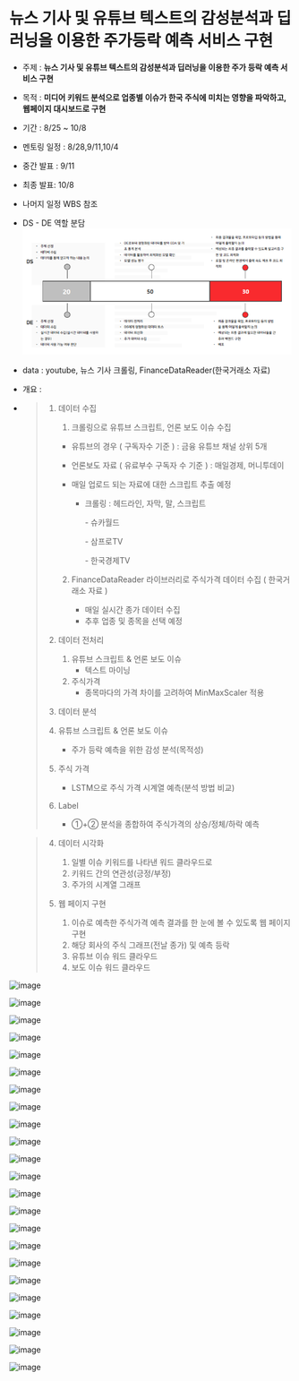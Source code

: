 # 뉴스 기사 및 유튜브 텍스트의 감성분석과 딥러닝을 이용한 주가등락 예측 서비스 구현
            


- 주제 : **뉴스 기사 및 유튜브 텍스트의 감성분석과 딥러닝을 이용한 주가 등락 예측 서비스 구현**
- 목적 : **미디어 키워드 분석으로 업종별 이슈가 한국 주식에 미치는 영향을 파악하고, 웹페이지 대시보드로 구현**

- 기간 : 8/25 ~ 10/8
- 멘토링 일정 : 8/28,9/11,10/4
- 중간 발표 : 9/11
- 최종 발표: 10/8
- 나머지 일정 WBS 참조

- DS - DE 역할 분담![image-20210827230959954](/image-20210827230959954.png)

- data : youtube, 뉴스 기사 크롤링, FinanceDataReader(한국거래소 자료)

- 개요 :

- > 1. 데이터 수집
  >
  >    1.  크롤링으로 유튜브 스크립트, 언론 보도 이슈 수집
  >
  >       - 유튜브의 경우 ( 구독자수 기준 ) : 금융 유튜브 채널 상위 5개
  >
  >       - 언론보도 자료 ( 유료부수 구독자 수 기준 ) : 매일경제, 머니투데이     
  >
  >       - 매일 업로드 되는 자료에 대한 스크립트 추출 예정
  >
  >         - 크롤링 : 헤드라인, 자막, 말, 스크립트
  >
  >           \- 슈카월드
  >
  >           \- 삼프로TV
  >
  >           \- 한국경제TV
  >
  >    2. FinanceDataReader 라이브러리로 주식가격 데이터 수집 ( 한국거래소 자료 ) 
  >
  >       - 매일 실시간 종가 데이터 수집      
  >       - 추후 업종 및 종목을 선택 예정
  >
  > 2. 데이터 전처리
  >
  >    1. 유튜브 스크립트 & 언론 보도 이슈   
  >       - 텍스트 마이닝
  >    2. 주식가격
  >       - 종목마다의 가격 차이를 고려하여 MinMaxScaler 적용
  >
  > 3.  데이터 분석
  >
  >    1. 유튜브 스크립트 & 언론 보도 이슈      
  >       - 주가 등락 예측을 위한 감성 분석(목적성)
  >
  >    2. 주식 가격     
  >       -   LSTM으로 주식 가격 시계열 예측(분석 방법 비교) 
  >    3. Label
  >       - ①+② 분석을 종합하여 주식가격의 상승/정체/하락 예측
    
  >
  > 4. 데이터 시각화
  >
  >    1. 일별 이슈 키워드를 나타낸 워드 클라우드로   
  >    2. 키워드 간의 연관성(긍정/부정)   
  >    3. 주가의 시계열 그래프 
  >
  > 5. 웹 페이지 구현
  >
  >    1. 이슈로 예측한 주식가격 예측 결과를 한 눈에 볼 수 있도록 웹 페이지 구현   
  >    2. 해당 회사의 주식 그래프(전날 종가) 및 예측 등락   
  >    3. 유튜브 이슈 워드 클라우드   
  >    4. 보도 이슈 워드 클라우드 

![image](https://user-images.githubusercontent.com/81672260/136681768-c1cc669f-50f9-4cb7-bbb5-fbb697684763.png)

![image](https://user-images.githubusercontent.com/81672260/136681779-e1794278-3638-4e29-b676-3280215532d3.png)

![image](https://user-images.githubusercontent.com/81672260/136681786-667f4890-f04f-40ea-af66-afe7faa64b7f.png)


![image](https://user-images.githubusercontent.com/81672260/136681801-b3fcbe24-c4f3-49f8-a66c-559762d58218.png)

![image](https://user-images.githubusercontent.com/81672260/136681806-7a1d5055-403c-4346-8a9d-2c1553d146df.png)

![image](https://user-images.githubusercontent.com/81672260/136681821-ddceb911-a971-47cb-b965-388b99928eff.png)

![image](https://user-images.githubusercontent.com/81672260/136681856-6d5b0762-449e-411e-afef-58336fa1b4c2.png)

![image](https://user-images.githubusercontent.com/81672260/136681875-27adce7c-2bbd-4884-b57b-da9702839d66.png)

![image](https://user-images.githubusercontent.com/81672260/136681893-e1aba86e-8f57-4d11-ad22-1ac811699d53.png)

![image](https://user-images.githubusercontent.com/81672260/136681896-5743d689-beed-4c7a-bf45-e113a5c7eb60.png)

![image](https://user-images.githubusercontent.com/81672260/136681898-ec676fd4-e7b9-4a37-9782-7f538c70a0cc.png)

![image](https://user-images.githubusercontent.com/81672260/136681899-3b916d9f-d96c-4218-9cc1-62ef2347dd78.png)

![image](https://user-images.githubusercontent.com/81672260/136681905-b7142dc9-0f98-4956-94e9-96f34a6127a6.png)

![image](https://user-images.githubusercontent.com/81672260/136681910-fcdf8be0-b9e0-4c82-8f48-a1d6adb38ef9.png)

![image](https://user-images.githubusercontent.com/81672260/136681917-b996bfc1-b2a8-4f18-bd40-5466996ebae3.png)

![image](https://user-images.githubusercontent.com/81672260/136681921-8cd6694a-2172-4bab-94a3-67cfb1eb24cf.png)

![image](https://user-images.githubusercontent.com/81672260/136681928-c07754a4-a2a2-4bd9-9c76-c8be13781cf6.png)

![image](https://user-images.githubusercontent.com/81672260/136681941-e2b2dda9-1017-47a4-867a-a5b5d21aad16.png)

![image](https://user-images.githubusercontent.com/81672260/136681954-6e8f4b6b-b368-4184-b08e-8004e49bb717.png)

![image](https://user-images.githubusercontent.com/81672260/136681960-ca1d6f9c-12ae-45ef-a92d-e1a7d26d9857.png)

![image](https://user-images.githubusercontent.com/81672260/136681967-bcf07009-3de0-4da3-9ac9-79e056e42764.png)

![image](https://user-images.githubusercontent.com/81672260/136954668-eb9773c4-776f-4162-a20e-484118be080f.png)

![image](https://user-images.githubusercontent.com/81672260/136954983-f2390084-32ca-4c61-a2f6-a0779467d726.png)








